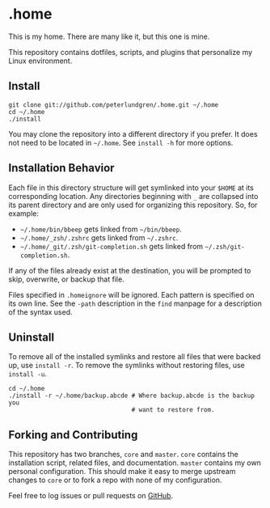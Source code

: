 .home
=====

This is my home. There are many like it, but this one is mine.

This repository contains dotfiles, scripts, and plugins that personalize my
Linux environment.


Install
-------

    git clone git://github.com/peterlundgren/.home.git ~/.home
    cd ~/.home
    ./install

You may clone the repository into a different directory if you prefer. It does
not need to be located in `~/.home`. See `install -h` for more options.


Installation Behavior
---------------------

Each file in this directory structure will get symlinked into your `$HOME` at
its corresponding location. Any directories beginning with `_` are collapsed
into its parent directory and are only used for organizing this repository. So,
for example:

*   `~/.home/bin/bbeep` gets linked from `~/bin/bbeep`.
*   `~/.home/_zsh/.zshrc` gets linked from `~/.zshrc`.
*   `~/.home/_git/.zsh/git-completion.sh` gets linked from
    `~/.zsh/git-completion.sh`.

If any of the files already exist at the destination, you will be prompted to
skip, overwrite, or backup that file.

Files specified in `.homeignore` will be ignored. Each pattern is specified on
its own line. See the `-path` description in the `find` manpage for a
description of the syntax used.


Uninstall
---------

To remove all of the installed symlinks and restore all files that were backed
up, use `install -r`. To remove the symlinks without restoring files, use
`install -u`.

    cd ~/.home
    ./install -r ~/.home/backup.abcde # Where backup.abcde is the backup you
                                      # want to restore from.


Forking and Contributing
------------------------

This repository has two branches, `core` and `master`. `core` contains the
installation script, related files, and documentation. `master` contains my own
personal configuration. This should make it easy to merge upstream changes to
`core` or to fork a repo with none of my configuration.

Feel free to log issues or pull requests on [GitHub][].

  [GitHub]: https://github.com/peterlundgren/.home
